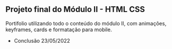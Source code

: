 ## Projeto final do Módulo II - HTML CSS

Portifolio utilizando todo o conteúdo do módulo II, com animações, keyframes, cards e formatação para mobile.

- Conclusão 23/05/2022